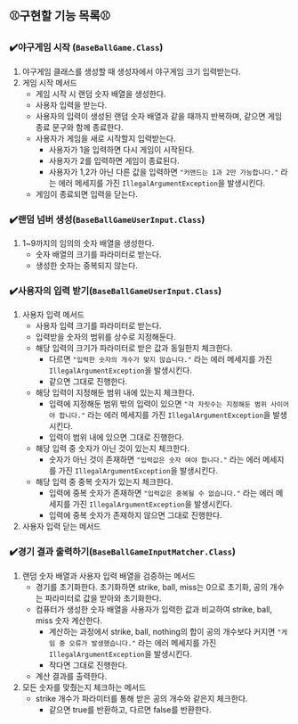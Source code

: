 ## ⚾구현할 기능 목록⚾

### ✔️야구게임 시작 (`BaseBallGame.Class`)

1. 야구게임 클래스를 생성할 때 생성자에서 야구게임 크기 입력받는다.
2. 게임 시작 메서드
    - 게임 시작 시 랜덤 숫자 배열을 생성한다.
    - 사용자 입력을 받는다.
    - 사용자의 입력이 생성된 랜덤 숫자 배열과 같을 때까지 반복하며, 같으면 게임 종료 문구와 함께 종료한다.
    - 사용자가 게임을 새로 시작할지 입력받는다.
        - 사용자가 1을 입력하면 다시 게임이 시작된다.
        - 사용자가 2를 입력하면 게임이 종료된다.
        - 사용자가 1,2가 아닌 다른 값을 입력하면 `"커맨드는 1과 2만 가능합니다."` 라는 에러 메세지를 가진 `IllegalArgumentException`을 발생시킨다.
    - 게임이 종료되면 입력을 닫는다.

### ✔️랜덤 넘버 생성(`BaseBallGameUserInput.Class`)

1. 1~9까지의 임의의 숫자 배열을 생성한다.
    - 숫자 배열의 크기를 파라미터로 받는다.
    - 생성한 숫자는 중복되지 않는다.

### ✔️사용자의 입력 받기(`BaseBallGameUserInput.Class`)

1. 사용자 입력 메서드
    - 사용자 입력 크기를 파라미터로 받는다.
    - 입력받을 숫자의 범위를 상수로 지정해둔다.
    - 해당 입력의 크기가 파라미터로 받은 값과 동일한지 체크한다.
        - 다르면 `"입력한 숫자의 개수가 맞지 않습니다."` 라는 에러 메세지를 가진 `IllegalArgumentException`을 발생시킨다.
        - 같으면 그대로 진행한다.
    - 해당 입력이 지정해둔 범위 내에 있는지 체크한다.
        - 입력에 지정해둔 범위 밖의 입력이 있으면 `"각 자릿수는 지정해둔 범위 사이어야 합니다."` 라는 에러 메세지를 가진 `IllegalArgumentException`을 발생시킨다.
        - 입력이 범위 내에 있으면 그대로 진행한다.
    - 해당 입력 중 숫자가 아닌 것이 있는지 체크한다.
        - 숫자가 아닌 것이 존재하면 `"입력값은 숫자 여야 합니다."` 라는 에러 메세지를 가진 `IllegalArgumentException`을 발생시킨다.
    - 해당 입력 중 중복 숫자가 있는지 체크한다.
        - 입력에 중복 숫자가 존재하면 `"입력값은 중복될 수 없습니다."` 라는 에러 메세지를 가진 `IllegalArgumentException`을 발생시킨다.
        - 입력에 중복 숫자가 존재하지 않으면 그대로 진행한다.
2. 사용자 입력 닫는 메서드

### ✔️경기 결과 출력하기(`BaseBallGameInputMatcher.Class`)

1. 랜덤 숫자 배열과 사용자 입력 배열을 검증하는 메서드
    - 경기를 초기화한다. 초기화하면 strike, ball, miss는 0으로 초기화, 공의 개수는 파라미터로 값을 받아와 초기화한다.
    - 컴퓨터가 생성한 숫자 배열을 사용자가 입력한 값과 비교하여 strike, ball, miss 숫자 계산한다.
        - 계산하는 과정에서 strike, ball, nothing의 합이 공의 개수보다 커지면 `"게임 중 오류가 발생했습니다."` 라는 에러 메세지를 가진 `IllegalArgumentException`을
          발생시킨다.
        - 작다면 그대로 진행한다.
    - 계산 결과를 출력한다.
2. 모든 숫자를 맞췄는지 체크하는 메서드
    - strike 개수가 파라미터를 통해 받은 공의 개수와 같은지 체크한다.
        - 같으면 true를 반환하고, 다르면 false를 반환한다.